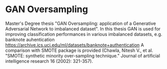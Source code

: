 # GAN Oversampling
Master's Degree thesis "GAN Oversampling: application of a Generative Adversarial Network to imbalanced dataset".
In this thesis GAN is used for improving classification performances in various imbalanced datasets, e.g. banknote auhentication https://archive.ics.uci.edu/ml/datasets/banknote+authentication
A comparison with SMOTE package is provided (Chawla, Nitesh V., et al. "SMOTE: synthetic minority over-sampling technique." Journal of artificial intelligence research 16 (2002): 321-357). 
